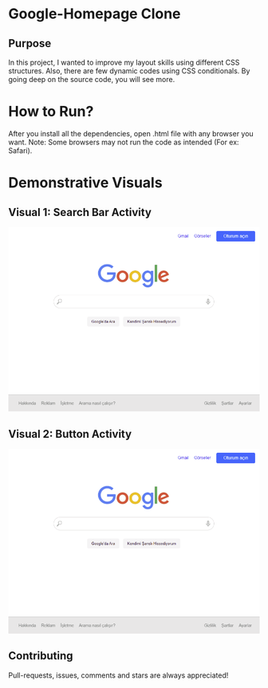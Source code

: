 # Google-Homepage Clone

## Purpose
In this project, I wanted to improve my layout skills using different CSS structures. Also, there are few dynamic codes using CSS conditionals. By going deep on the source code, you will see more.

# How to Run?
After you install all the dependencies, open .html file with any browser you want.
Note: Some browsers may not run the code as intended (For ex: Safari).

# Demonstrative Visuals

## Visual 1: Search Bar Activity

![search_bar](https://github.com/yigitgezginis/Google-Homepage-Clone/blob/main/visuals/Google-Searchbar.gif)

## Visual 2: Button Activity

![buttons](https://github.com/yigitgezginis/Google-Homepage-Clone/blob/main/visuals/Google-buttons.gif)

## Contributing
Pull-requests, issues, comments and stars are always appreciated!